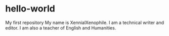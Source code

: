 # hello-world
My first repository
My name is XennialXenophile. I am a technical writer and editor.
I am also a teacher of English and Humanities.

